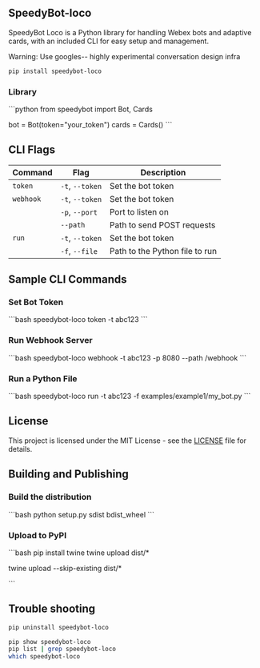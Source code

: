 ## SpeedyBot-loco

SpeedyBot Loco is a Python library for handling Webex bots and adaptive cards, with an included CLI for easy setup and management.

Warning: Use googles-- highly experimental conversation design infra

```sh
pip install speedybot-loco
```

### Library

\```python
from speedybot import Bot, Cards

bot = Bot(token="your_token")
cards = Cards()
\```

## CLI Flags

| Command   | Flag            | Description                    |
| --------- | --------------- | ------------------------------ |
| `token`   | `-t`, `--token` | Set the bot token              |
| `webhook` | `-t`, `--token` | Set the bot token              |
|           | `-p`, `--port`  | Port to listen on              |
|           | `--path`        | Path to send POST requests     |
| `run`     | `-t`, `--token` | Set the bot token              |
|           | `-f`, `--file`  | Path to the Python file to run |

## Sample CLI Commands

### Set Bot Token

\```bash
speedybot-loco token -t abc123
\```

### Run Webhook Server

\```bash
speedybot-loco webhook -t abc123 -p 8080 --path /webhook
\```

### Run a Python File

\```bash
speedybot-loco run -t abc123 -f examples/example1/my_bot.py
\```

## License

This project is licensed under the MIT License - see the [LICENSE](LICENSE) file for details.

## Building and Publishing

### Build the distribution

\```bash
python setup.py sdist bdist_wheel
\```

### Upload to PyPI

\```bash
pip install twine
twine upload dist/\*

twine upload --skip-existing dist/\*

\```

## Trouble shooting

```sh
pip uninstall speedybot-loco

pip show speedybot-loco
pip list | grep speedybot-loco
which speedybot-loco
```
